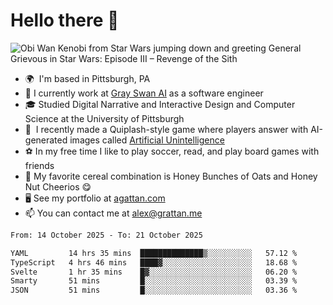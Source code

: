 <!--
**GameDog9988/GameDog9988** is a ✨ _special_ ✨ repository because its `README.md` (this file) appears on your GitHub profile.

Here are some ideas to get you started:

- 🔭 I’m currently working on ...
- 🌱 I’m currently learning ...
- 👯 I’m looking to collaborate on ...
- 🤔 I’m looking for help with ...
- 💬 Ask me about ...
- 📫 How to reach me: ...
- 😄 Pronouns: ...
- ⚡ Fun fact: ...
-->



Hello there 👋
==================================

![Obi Wan Kenobi from Star Wars jumping down and greeting General Grievous in Star Wars: Episode III – Revenge of the Sith](https://github.com/agrattan0820/agrattan0820/assets/51346343/689e56eb-29be-46a5-a079-28ea727b5f7e)


- 🌍  I'm based in Pittsburgh, PA
- 🦢  I currently work at [Gray Swan AI](https://www.grayswan.ai) as a software engineer
- 🎓  Studied Digital Narrative and Interactive Design and Computer Science at the University of Pittsburgh
- 👾  I recently made a Quiplash-style game where players answer with AI-generated images called [Artificial Unintelligence](https://github.com/agrattan0820/artificial-unintelligence)
- ⚽  In my free time I like to play soccer, read, and play board games with friends
- 🥣  My favorite cereal combination is Honey Bunches of Oats and Honey Nut Cheerios 😋
- 🖥️  See my portfolio at [agattan.com](http://agrattan.com/)
- 📫  You can contact me at [alex@grattan.me](mailto:alex@grattan.me)

<!--START_SECTION:waka-->

```txt
From: 14 October 2025 - To: 21 October 2025

YAML         14 hrs 35 mins  ██████████████▒░░░░░░░░░░   57.12 %
TypeScript   4 hrs 46 mins   ████▓░░░░░░░░░░░░░░░░░░░░   18.68 %
Svelte       1 hr 35 mins    █▓░░░░░░░░░░░░░░░░░░░░░░░   06.20 %
Smarty       51 mins         █░░░░░░░░░░░░░░░░░░░░░░░░   03.39 %
JSON         51 mins         █░░░░░░░░░░░░░░░░░░░░░░░░   03.36 %
```

<!--END_SECTION:waka-->
